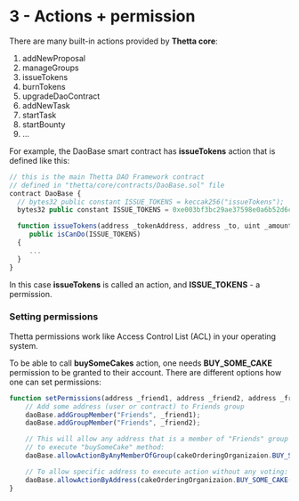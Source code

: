 # 3 - Actions + permission

There are many built-in actions provided by **Thetta core**:

1. addNewProposal
2. manageGroups
3. issueTokens
4. burnTokens
5. upgradeDaoContract
6. addNewTask
7. startTask
8. startBounty
9. ...

For example, the DaoBase smart contract has **issueTokens** action that is defined like this:

```javascript
// this is the main Thetta DAO Framework contract
// defined in "thetta/core/contracts/DaoBase.sol" file 
contract DaoBase {
  // bytes32 public constant ISSUE_TOKENS = keccak256("issueTokens");
  bytes32 public constant ISSUE_TOKENS = 0xe003bf3bc29ae37598e0a6b52d6c5d94b0a53e4e52ae40c01a29cdd0e7816b71;

  function issueTokens(address _tokenAddress, address _to, uint _amount) 
     public isCanDo(ISSUE_TOKENS) 
  { 
     ...   
  }   
}
```

In this case **issueTokens** is called an action, and **ISSUE\_TOKENS** - a permission.

### Setting permissions

Thetta permissions work like Access Control List (ACL) in your operating system.

To be able to call **buySomeCakes** action, one needs **BUY\_SOME\_CAKE** permission to be granted to their account. There are different options how one can set permissions:

```javascript
function setPermissions(address _friend1, address _friend2, address _friend3) public {
	// Add some address (user or contract) to Friends group
	daoBase.addGroupMember("Friends", _friend1);
	daoBase.addGroupMember("Friends", _friend2);

	// This will allow any address that is a member of "Friends" group 
	// to execute "buySomeCake" method:
	daoBase.allowActionByAnyMemberOfGroup(cakeOrderingOrganizaion.BUY_SOME_CAKE(), "Friends");

	// To allow specific address to execute action without any voting:
	daoBase.allowActionByAddress(cakeOrderingOrganizaion.BUY_SOME_CAKE(), _friend3);
}

```

